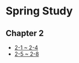 # Spring Study

## Chapter 2
- [2-1 ~ 2-4](https://github.com/11STNEWBIE/spring-study/blob/master/chapter02/2-1~2-4.md)
- [2-5 ~ 2-8](https://github.com/11STNEWBIE/spring-study/blob/master/chapter02/2-5~2-8.md)
